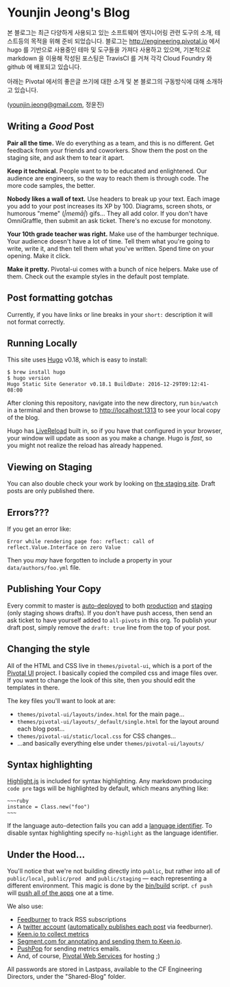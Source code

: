 # Younjin Jeong's Blog

본 블로그는 최근 다양하게 사용되고 있는 소프트웨어 엔지니어링 관련 도구의 소개, 테스트등의 목적을 위해 준비 되었습니다. 
블로그는 http://engineering.pivotal.io 에서 hugo 를 기반으로 사용중인 테마 및 도구들을 가져다 사용하고 있으며, 기본적으로 markdown 을 이용해 작성된 포스팅은 TravisCI 를 거쳐 각각 Cloud Foundry 와 github 에 배포되고 있습니다. 




아래는 Pivotal 에서의 좋은글 쓰기에 대한 소개  및 본 블로그의 구동방식에 대해 소개하고 있습니다. 

(younjin.jeong@gmail.com, 정윤진)

## Writing a _Good_ Post

**Pair all the time.**  We do everything as a team, and this is no different.  Get feedback from your friends and coworkers.  Show them the post on the staging site, and ask them to tear it apart.

**Keep it technical.**  People want to to be educated and enlightened.  Our audience are engineers, so the way to reach them is through code.  The more code samples, the better.

**Nobody likes a wall of text.**  Use headers to break up your text.  Each image you add to your post increases its XP by 100.  Diagrams, screen shots, or humorous "meme" (_|memā|_) gifs...  They all add color.  If you don't have OmniGraffle, then submit an ask ticket.  There's no excuse for monotony.

**Your 10th grade teacher was right.**  Make use of the hamburger technique.  Your audience doesn't have a lot of time.  Tell them what you're going to write, write it, and then tell them what you've written.  Spend time on your opening.  Make it click.

**Make it pretty.** Pivotal-ui comes with a bunch of nice helpers.  Make use of them.  Check out the example styles in the default post template.

## Post formatting gotchas

Currently, if you have links or line breaks in your `short:` description it will not format correctly.

## Running Locally

This site uses [Hugo](http://gohugo.io) v0.18, which is easy to install:

~~~
$ brew install hugo
$ hugo version
Hugo Static Site Generator v0.18.1 BuildDate: 2016-12-29T09:12:41-08:00
~~~

After cloning this repository, navigate into the new directory, run `bin/watch` in a terminal and then browse to [http://localhost:1313](http://localhost:1313) to see your local copy of the blog.

Hugo has [LiveReload](http://livereload.com/) built in, so if you have that configured in your browser, your window will update as soon as you make a change.  Hugo is *fast*, so you might not realize the reload has already happened.

## Viewing on Staging

You can also double check your work by looking on [the staging site](http://pivotal-cf-blog-staging.cfapps.io/).  Draft posts are only published there.

## Errors???

If you get an error like:

```
Error while rendering page foo: reflect: call of reflect.Value.Interface on zero Value
```

Then you _may_ have forgotten to include a property in your `data/authors/foo.yml` file.

## Publishing Your Copy

Every commit to master is [auto-deployed](https://travis-ci.org/pivotal/blog) to both [production](http://engineering.pivotal.io/) and [staging](http://pivotal-cf-blog-staging.cfapps.io/) (only staging shows drafts).  If you don't have push access, then send an ask ticket to have yourself added to `all-pivots` in this org. To publish your draft post, simply remove the `draft: true` line from the top of your post.

## Changing the style

All of the HTML and CSS live in `themes/pivotal-ui`, which is a port of the [Pivotal UI](https://github.com/pivotal-cf/pivotal-ui) project.  I basically copied the compiled css and image files over.  If you want to change the look of this site, then you should edit the templates in there.

The key files you'll want to look at are:

* `themes/pivotal-ui/layouts/index.html` for the main page...
* `themes/pivotal-ui/layouts/_default/single.html` for the layout around each blog post...
* `themes/pivotal-ui/static/local.css` for CSS changes...
* ...and basically everything else under `themes/pivotal-ui/layouts/`

## Syntax highlighting

[Highlight.js](https://highlightjs.org/) is included for syntax highlighting. Any markdown producing `code pre` tags will be highlighted by default, which means anything like:

<pre><code>~~~ruby
instance = Class.new("foo")
~~~
</code></pre>

If the language auto-detection fails you can add a [language identifier](https://help.github.com/articles/github-flavored-markdown/#syntax-highlighting). To disable syntax highlighting specify `no-highlight` as the language identifier.


## Under the Hood...

You'll notice that we're not building directly into `public`, but rather into all of `public/local`, `public/prod ` and `public/staging` &mdash; each representing a different environment.  This magic is done by the [bin/build](https://github.com/pivotal/blog/blob/master/bin/build) script.  `cf push` will [push all of the apps](https://github.com/pivotal/blog/blob/master/manifest.yml) one at a time.

We also use:

* [Feedburner](https://feedburner.google.com/fb/a/dashboard?id=lkvb0prnrmdpd4tdcvgd6uorpo) to track RSS subscriptions
* A [twitter account](https://twitter.com/pivotaleng) ([automatically publishes each post](https://feedburner.google.com/fb/a/socialize?id=lkvb0prnrmdpd4tdcvgd6uorpo) via feedburner).
* [Keen.io to collect metrics](https://keen.io/projects/57162c7e59949a7660341912/) 
* [Segment.com for annotating and sending them to Keen.io](https://segment.com/pivotal/sources).
* [PushPop](https://github.com/pushpop-project/pushpop) for sending metrics emails.
* And, of course, [Pivotal Web Services](https://console.run.pivotal.io/organizations/6f501f6a-947d-40e4-b9d8-d36786e85238/spaces/179c6d35-f94d-4226-8b30-83274104aa5c) for hosting ;)

All passwords are stored in Lastpass, available to the CF Engineering Directors, under the "Shared-Blog" folder.
